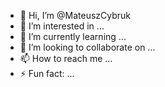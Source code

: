 - 👋 Hi, I’m @MateuszCybruk
- 👀 I’m interested in ...
- 🌱 I’m currently learning ...
- 💞️ I’m looking to collaborate on ...
- 📫 How to reach me ...
- ⚡ Fun fact: ...

<!---
MateuszCybruk/MateuszCybruk is a ✨ special ✨ repository because its `README.md` (this file) appears on your GitHub profile.
You can click the Preview link to take a look at your changes.
--->
